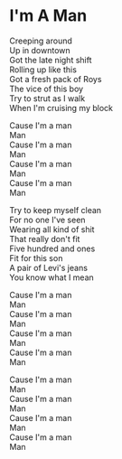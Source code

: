# I'm A Man  

Creeping around  
Up in downtown  
Got the late night shift  
Rolling up like this  
Got a fresh pack of Roys  
The vice of this boy  
Try to strut as I walk  
When I'm cruising my block  

Cause I'm a man  
Man  
Cause I'm a man  
Man  
Cause I'm a man  
Man  
Cause I'm a man  
Man  

Try to keep myself clean  
For no one I've seen  
Wearing all kind of shit  
That really don't fit  
Five hundred and ones  
Fit for this son  
A pair of Levi's jeans  
You know what I mean  

Cause I'm a man  
Man  
Cause I'm a man  
Man  
Cause I'm a man  
Man  
Cause I'm a man  
Man  

Cause I'm a man  
Man  
Cause I'm a man  
Man  
Cause I'm a man  
Man  
Cause I'm a man  
Man  
